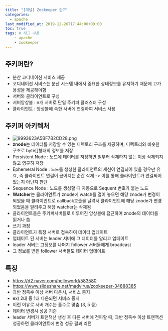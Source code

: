 ```yaml
---
title: "[개념] Zookeeper 란?"
categories: 
  - apache
last_modified_at: 2019-12-26T17:44:00+09:00
toc: true
tags: # 태그 사용
    - apache
    - zookeeper
---
```

## 주키퍼란?
* 분산 코디네이션 서비스 제공
 * 코디네이션 서비스는 분산 시스템 내에서 중요한 상태정보를 유지하기 때문에 고가용성을 제공해야함
* 서버와 클라이언트로 구성
 * 서버앙상블 : n개 서버로 단일 주키퍼 클러스터 구성
 * 클라이언트 : 앙상블에 속한 서버에 연결하여 서비스 사용

## 주키퍼 아키텍처
* ![9993623A5BF7B2CD28.png](https://trello-attachments.s3.amazonaws.com/5968b395c003c26354458f18/5cfe07ce8ba8f14241f0fa94/8e115241ce4f1fd16b85d62178ed0ff0/9993623A5BF7B2CD28.png) 
* **znode**는 데이터를 저장할 수 있는 디렉토리 구조를 제공하며, 디렉토리와 비슷한 구조로 byte[]형태의 정보를 저장
 * Persistent Node : 노드에 데이터를 저장하면 일부러 삭제하지 않는 이상 삭제되지 않고 영구히 저장
 * Ephemeral Node : 노드를 생성한 클라이언트의 세션이 연결되어 있을 경우만 유효, 즉 클라이언트 연결이 끊어지는 순간 삭제 -> 이를 통해 클라이언트가 연결되어있는지 아닌지 판단
 * Sequence Node : 노드를 생성할 때 자동으로 Sequent 번호가 붙는 노드
* **Watcher**는 클라이언트가 znode에 watch를 걸어 놓으면 해당 znode가 변경이 되었을 때 클라이언트로 callback호출을 날려서 클라이언트에 해당 znode가 변경되었음을 알려주고 해당 watcher는 삭제됨 
* 클라이언트들은 주키퍼서버들로 이루어진 앙상블에 접근하여 znode의 데이터를 읽거나 씀
* 쓰기 과정
 * 클라이언트가 특정 서버로 접속하여 데이터 업데이트
 * 업데이트 된 서버는 leader 서버에 그 데이터를 알리고 업데이트
 * leader 서버는 그정보를 나머지 follower 서버들에게 broadcast
 * 그 정보를 받은 follower 서버들도 데이터 업데이트

## 특징
* https://d2.naver.com/helloworld/583580
* https://www.slideshare.net/madvirus/zookeeper-34888385
* 과반 정족수 이상 서버 다운시, 서비스 중지
 * ex) 2대 중 1대 다운되면 서비스 중지
 * 이런 이유로 서버 개수는 홀수로 맞춤 (3, 5 등)
* 데이터 변경시 성공 기준
 * leader 서버가 트랜잭션 생성 후 다른 서버에 전파할 때, 과반 정족수 이상 트랜잭션 성공하면 클라이언트에 변경 성공 결과 리턴
